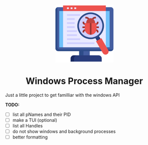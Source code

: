 <p align="center">
    <img src="logo.png" alt="Logo" height=185 width=185>
</p>
<h1 align="center"> <b>Windows Process Manager</b> </h1>

Just a little project to get familliar with the windows API

**TODO:**
- [ ] list all pNames and their PID
- [ ] make a TUI (optional)
- [ ] list all Handles
- [ ] do not show windows and background processes
- [ ] better formatting
